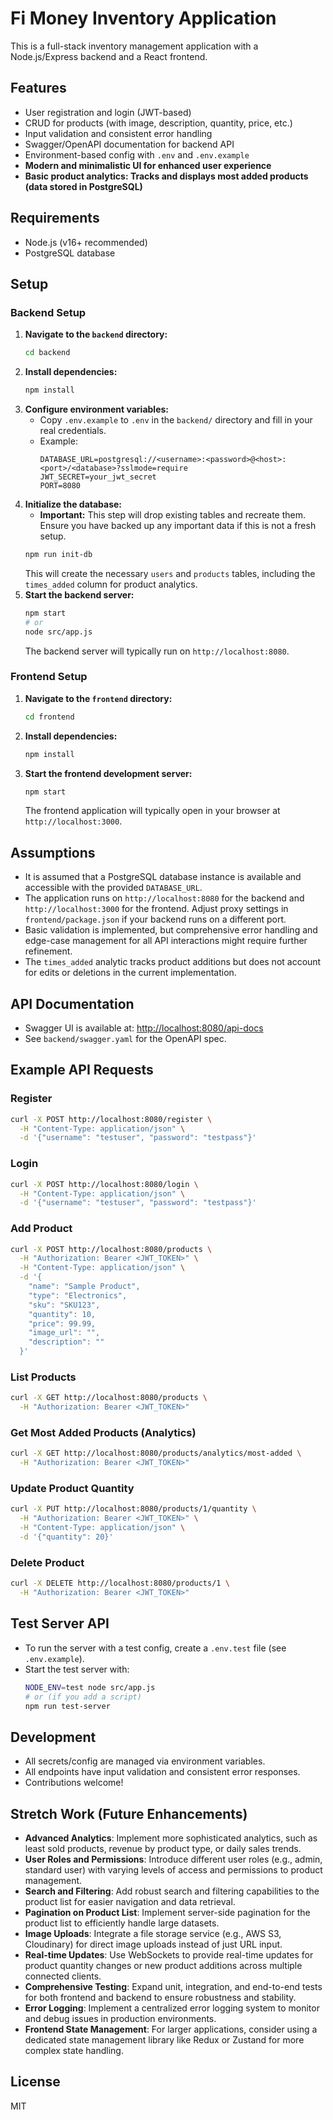 # Fi Money Inventory Application

This is a full-stack inventory management application with a Node.js/Express backend and a React frontend.

## Features

- User registration and login (JWT-based)
- CRUD for products (with image, description, quantity, price, etc.)
- Input validation and consistent error handling
- Swagger/OpenAPI documentation for backend API
- Environment-based config with `.env` and `.env.example`
- **Modern and minimalistic UI for enhanced user experience**
- **Basic product analytics: Tracks and displays most added products (data stored in PostgreSQL)**

## Requirements

- Node.js (v16+ recommended)
- PostgreSQL database

## Setup

### Backend Setup

1.  **Navigate to the `backend` directory:**
    ```sh
    cd backend
    ```
2.  **Install dependencies:**
    ```sh
    npm install
    ```
3.  **Configure environment variables:**
    - Copy `.env.example` to `.env` in the `backend/` directory and fill in your real credentials.
    - Example:
      ```env
      DATABASE_URL=postgresql://<username>:<password>@<host>:<port>/<database>?sslmode=require
      JWT_SECRET=your_jwt_secret
      PORT=8080
      ```
4.  **Initialize the database:**
    - **Important:** This step will drop existing tables and recreate them. Ensure you have backed up any important data if this is not a fresh setup.
    ```sh
    npm run init-db
    ```
    This will create the necessary `users` and `products` tables, including the `times_added` column for product analytics.
5.  **Start the backend server:**
    ```sh
    npm start
    # or
    node src/app.js
    ```
    The backend server will typically run on `http://localhost:8080`.

### Frontend Setup

1.  **Navigate to the `frontend` directory:**
    ```sh
    cd frontend
    ```
2.  **Install dependencies:**
    ```sh
    npm install
    ```
3.  **Start the frontend development server:**
    ```sh
    npm start
    ```
    The frontend application will typically open in your browser at `http://localhost:3000`.

## Assumptions

- It is assumed that a PostgreSQL database instance is available and accessible with the provided `DATABASE_URL`.
- The application runs on `http://localhost:8080` for the backend and `http://localhost:3000` for the frontend. Adjust proxy settings in `frontend/package.json` if your backend runs on a different port.
- Basic validation is implemented, but comprehensive error handling and edge-case management for all API interactions might require further refinement.
- The `times_added` analytic tracks product additions but does not account for edits or deletions in the current implementation.

## API Documentation

- Swagger UI is available at: [http://localhost:8080/api-docs](http://localhost:8080/api-docs)
- See `backend/swagger.yaml` for the OpenAPI spec.

## Example API Requests

### Register

```sh
curl -X POST http://localhost:8080/register \
  -H "Content-Type: application/json" \
  -d '{"username": "testuser", "password": "testpass"}'
```

### Login

```sh
curl -X POST http://localhost:8080/login \
  -H "Content-Type: application/json" \
  -d '{"username": "testuser", "password": "testpass"}'
```

### Add Product

```sh
curl -X POST http://localhost:8080/products \
  -H "Authorization: Bearer <JWT_TOKEN>" \
  -H "Content-Type: application/json" \
  -d '{
    "name": "Sample Product",
    "type": "Electronics",
    "sku": "SKU123",
    "quantity": 10,
    "price": 99.99,
    "image_url": "",
    "description": ""
  }'
```

### List Products

```sh
curl -X GET http://localhost:8080/products \
  -H "Authorization: Bearer <JWT_TOKEN>"
```

### Get Most Added Products (Analytics)

```sh
curl -X GET http://localhost:8080/products/analytics/most-added \
  -H "Authorization: Bearer <JWT_TOKEN>"
```

### Update Product Quantity

```sh
curl -X PUT http://localhost:8080/products/1/quantity \
  -H "Authorization: Bearer <JWT_TOKEN>" \
  -H "Content-Type: application/json" \
  -d '{"quantity": 20}'
```

### Delete Product

```sh
curl -X DELETE http://localhost:8080/products/1 \
  -H "Authorization: Bearer <JWT_TOKEN>"
```

## Test Server API

- To run the server with a test config, create a `.env.test` file (see `.env.example`).
- Start the test server with:
  ```sh
  NODE_ENV=test node src/app.js
  # or (if you add a script)
  npm run test-server
  ```

## Development

- All secrets/config are managed via environment variables.
- All endpoints have input validation and consistent error responses.
- Contributions welcome!

## Stretch Work (Future Enhancements)

- **Advanced Analytics**: Implement more sophisticated analytics, such as least sold products, revenue by product type, or daily sales trends.
- **User Roles and Permissions**: Introduce different user roles (e.g., admin, standard user) with varying levels of access and permissions to product management.
- **Search and Filtering**: Add robust search and filtering capabilities to the product list for easier navigation and data retrieval.
- **Pagination on Product List**: Implement server-side pagination for the product list to efficiently handle large datasets.
- **Image Uploads**: Integrate a file storage service (e.g., AWS S3, Cloudinary) for direct image uploads instead of just URL input.
- **Real-time Updates**: Use WebSockets to provide real-time updates for product quantity changes or new product additions across multiple connected clients.
- **Comprehensive Testing**: Expand unit, integration, and end-to-end tests for both frontend and backend to ensure robustness and stability.
- **Error Logging**: Implement a centralized error logging system to monitor and debug issues in production environments.
- **Frontend State Management**: For larger applications, consider using a dedicated state management library like Redux or Zustand for more complex state handling.

## License

MIT
